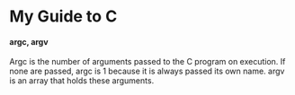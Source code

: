 My Guide to C
=============

#### argc, argv

Argc is the number of arguments passed to the C program on execution.  If none are passed, argc is 1 because it is always passed its own name.
argv is an array that holds these arguments.



